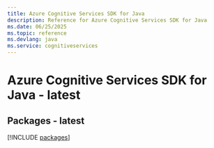 ```yaml
---
title: Azure Cognitive Services SDK for Java
description: Reference for Azure Cognitive Services SDK for Java
ms.date: 06/25/2025
ms.topic: reference
ms.devlang: java
ms.service: cognitiveservices
---
```

# Azure Cognitive Services SDK for Java - latest
## Packages - latest
[!INCLUDE [packages](cognitive-services-index.md)]